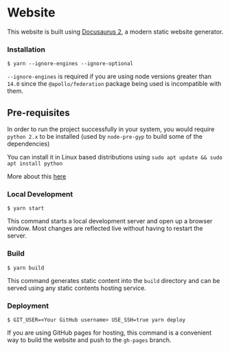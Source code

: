 # Website

This website is built using [Docusaurus 2](https://v2.docusaurus.io/), a modern static website generator.

### Installation

```
$ yarn --ignore-engines --ignore-optional
```

`--ignore-engines` is required if you are using node versions greater than `14.0` since the `@apollo/federation` package being used is incompatible with them.

## Pre-requisites

In order to run the project successfully in your system, you would require `python 2.x` to be installed (used by `node-pre-gyp` to build some of the dependencies)

You can install it in Linux based distributions using `sudo apt update && sudo apt install python`

More about this [here](https://github.com/Urigo/graphql-mesh/issues/1543)

### Local Development

```
$ yarn start
```

This command starts a local development server and open up a browser window. Most changes are reflected live without having to restart the server.

### Build

```
$ yarn build
```

This command generates static content into the `build` directory and can be served using any static contents hosting service.

### Deployment

```
$ GIT_USER=<Your GitHub username> USE_SSH=true yarn deploy
```

If you are using GitHub pages for hosting, this command is a convenient way to build the website and push to the `gh-pages` branch.
